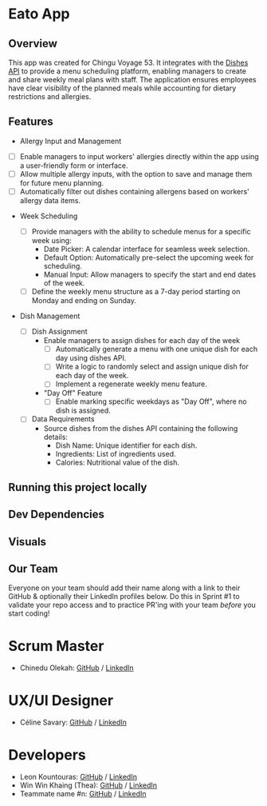# Eato App

## Overview

This app was created for Chingu Voyage 53. It integrates with the [Dishes API](https://menus-api.vercel.app/dishes) to provide a menu scheduling platform, enabling managers to create and share weekly meal plans with staff. The application ensures employees have clear visibility of the planned meals while accounting for dietary restrictions and allergies.

## Features

- Allergy Input and Management

- [ ] Enable managers to input workers' allergies directly within the app using a user-friendly form or interface.
- [ ] Allow multiple allergy inputs, with the option to save and manage them for future menu planning.
- [ ] Automatically filter out dishes containing allergens based on workers' allergy data items.

- Week Scheduling

  - [ ] Provide managers with the ability to schedule menus for a specific week using:
    - Date Picker: A calendar interface for seamless week selection.
    - Default Option: Automatically pre-select the upcoming week for scheduling.
    - Manual Input: Allow managers to specify the start and end dates of the week.
  - [ ] Define the weekly menu structure as a 7-day period starting on Monday and ending on Sunday.

- Dish Management

  - [ ] Dish Assignment
    - Enable managers to assign dishes for each day of the week
      - [ ] Automatically generate a menu with one unique dish for each day using dishes API.
      - [ ] Write a logic to randomly select and assign unique dish for each day of the week.
      - [ ] Implement a regenerate weekly menu feature.
    - "Day Off" Feature
      - [ ] Enable marking specific weekdays as "Day Off", where no dish is assigned.
  - [ ] Data Requirements
    - Source dishes from the dishes API containing the following details:
      - Dish Name: Unique identifier for each dish.
      - Ingredients: List of ingredients used.
      - Calories: Nutritional value of the dish.

## Running this project locally

## Dev Dependencies

## Visuals

## Our Team

Everyone on your team should add their name along with a link to their GitHub
& optionally their LinkedIn profiles below. Do this in Sprint #1 to validate
your repo access and to practice PR'ing with your team _before_ you start
coding!

# Scrum Master

- Chinedu Olekah: [GitHub](https://github.com/kenako1) / [LinkedIn](www.linkedin.com/in/chinedu-olekah)

# UX/UI Designer

- Céline Savary: [GitHub](https://github.com/cmsavary) / [LinkedIn](https://www.linkedin.com/in/celinesavaryuxui/)

# Developers

- Leon Kountouras: [GitHub](https://github.com/leonalkalai) / [LinkedIn](https://www.linkedin.com/in/leon-koundouras/)
- Win Win Khaing (Thea): [GitHub](https://github.com/TheaWin) / [LinkedIn](https://www.linkedin.com/in/thea-win/)
- Teammate name #n: [GitHub](https://github.com/ghaccountname) / [LinkedIn](https://linkedin.com/in/liaccountname)
